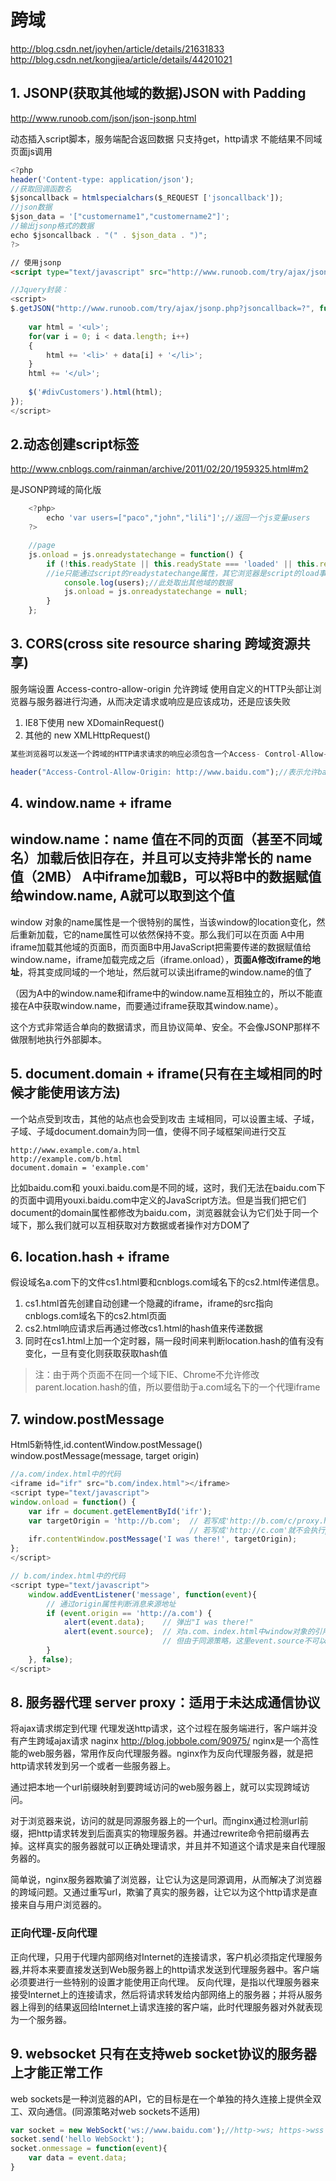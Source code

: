 # 跨域
http://blog.csdn.net/joyhen/article/details/21631833
http://blog.csdn.net/kongjiea/article/details/44201021

## 1. JSONP(获取其他域的数据)JSON with Padding
http://www.runoob.com/json/json-jsonp.html

动态插入script脚本，服务端配合返回数据
只支持get，http请求
不能结果不同域页面js调用

```js
<?php
header('Content-type: application/json');
//获取回调函数名
$jsoncallback = htmlspecialchars($_REQUEST ['jsoncallback']);
//json数据
$json_data = '["customername1","customername2"]';
//输出jsonp格式的数据
echo $jsoncallback . "(" . $json_data . ")";
?>
```
```html
// 使用jsonp
<script type="text/javascript" src="http://www.runoob.com/try/ajax/jsonp.php?jsoncallback=callbackFunction"></script>
```
```js
//Jquery封装：
<script>
$.getJSON("http://www.runoob.com/try/ajax/jsonp.php?jsoncallback=?", function(data) {
    
    var html = '<ul>';
    for(var i = 0; i < data.length; i++)
    {
        html += '<li>' + data[i] + '</li>';
    }
    html += '</ul>';
    
    $('#divCustomers').html(html); 
});
</script>
```
## 2.动态创建script标签
http://www.cnblogs.com/rainman/archive/2011/02/20/1959325.html#m2

是JSONP跨域的简化版
```js
    <?php>  
        echo 'var users=["paco","john","lili"]';//返回一个js变量users  
    ?>  

    //page
    js.onload = js.onreadystatechange = function() {  
        if (!this.readyState || this.readyState === 'loaded' || this.readyState === 'complete') {  
        //ie只能通过script的readystatechange属性，其它浏览器是script的load事件
            console.log(users);//此处取出其他域的数据  
            js.onload = js.onreadystatechange = null;  
        }  
    };  

```


## 3. CORS(cross site resource sharing 跨域资源共享)
服务端设置 Access-contro-allow-origin 允许跨域
使用自定义的HTTP头部让浏览器与服务器进行沟通，从而决定请求或响应是应该成功，还是应该失败
1. IE8下使用 new XDomainRequest()
2. 其他的 new XMLHttpRequest()
```js
某些浏览器可以发送一个跨域的HTTP请求请求的响应必须包含一个Access- Control-Allow-Origin的HTTP响应头，该响应头声明了请求域的可访问权限。例如baidu.com对google.com下的getUsers.php发送了一个跨域的HTTP请求（通过ajax），那么getUsers.php必须加入如下的响应头：

header("Access-Control-Allow-Origin: http://www.baidu.com");//表示允许baidu.com跨域请求本文件 
```

## 4. window.name + iframe
window.name：name 值在不同的页面（甚至不同域名）加载后依旧存在，并且可以支持非常长的 name 值（2MB）
A中iframe加载B，可以将B中的数据赋值给window.name, A就可以取到这个值
---
window 对象的name属性是一个很特别的属性，当该window的location变化，然后重新加载，它的name属性可以依然保持不变。那么我们可以在页面 A中用iframe加载其他域的页面B，而页面B中用JavaScript把需要传递的数据赋值给window.name，iframe加载完成之后（iframe.onload），**页面A修改iframe的地址**，将其变成同域的一个地址，然后就可以读出iframe的window.name的值了

（因为A中的window.name和iframe中的window.name互相独立的，所以不能直接在A中获取window.name，而要通过iframe获取其window.name）。

这个方式非常适合单向的数据请求，而且协议简单、安全。不会像JSONP那样不做限制地执行外部脚本。

## 5. document.domain + iframe(只有在主域相同的时候才能使用该方法)
一个站点受到攻击，其他的站点也会受到攻击
主域相同，可以设置主域、子域，子域、子域document.domain为同一值，使得不同子域框架间进行交互
```
http://www.example.com/a.html
http://example.com/b.html
document.domain = 'example.com'
```
比如baidu.com和 youxi.baidu.com是不同的域，这时，我们无法在baidu.com下的页面中调用youxi.baidu.com中定义的JavaScript方法。但是当我们把它们document的domain属性都修改为baidu.com，浏览器就会认为它们处于同一个域下，那么我们就可以互相获取对方数据或者操作对方DOM了

## 6. location.hash + iframe
假设域名a.com下的文件cs1.html要和cnblogs.com域名下的cs2.html传递信息。
1) cs1.html首先创建自动创建一个隐藏的iframe，iframe的src指向cnblogs.com域名下的cs2.html页面
2) cs2.html响应请求后再通过修改cs1.html的hash值来传递数据
3) 同时在cs1.html上加一个定时器，隔一段时间来判断location.hash的值有没有变化，一旦有变化则获取获取hash值
>注：由于两个页面不在同一个域下IE、Chrome不允许修改parent.location.hash的值，所以要借助于a.com域名下的一个代理iframe

## 7. window.postMessage
Html5新特性,id.contentWindow.postMessage()
window.postMessage(message, target origin)
```js
//a.com/index.html中的代码
<iframe id="ifr" src="b.com/index.html"></iframe>
<script type="text/javascript">
window.onload = function() {
    var ifr = document.getElementById('ifr');
    var targetOrigin = 'http://b.com';  // 若写成'http://b.com/c/proxy.html'效果一样
                                        // 若写成'http://c.com'就不会执行postMessage了
    ifr.contentWindow.postMessage('I was there!', targetOrigin);
};
</script>

// b.com/index.html中的代码
<script type="text/javascript">
    window.addEventListener('message', function(event){
        // 通过origin属性判断消息来源地址
        if (event.origin == 'http://a.com') {
            alert(event.data);    // 弹出"I was there!"
            alert(event.source);  // 对a.com、index.html中window对象的引用
                                  // 但由于同源策略，这里event.source不可以访问window对象
        }
    }, false);
</script>

```

## 8. 服务器代理 server proxy：适用于未达成通信协议
将ajax请求绑定到代理
代理发送http请求，这个过程在服务端进行，客户端并没有产生跨域ajax请求
naginx
http://blog.jobbole.com/90975/
nginx是一个高性能的web服务器，常用作反向代理服务器。nginx作为反向代理服务器，就是把http请求转发到另一个或者一些服务器上。

通过把本地一个url前缀映射到要跨域访问的web服务器上，就可以实现跨域访问。

对于浏览器来说，访问的就是同源服务器上的一个url。而nginx通过检测url前缀，把http请求转发到后面真实的物理服务器。并通过rewrite命令把前缀再去掉。这样真实的服务器就可以正确处理请求，并且并不知道这个请求是来自代理服务器的。

简单说，nginx服务器欺骗了浏览器，让它认为这是同源调用，从而解决了浏览器的跨域问题。又通过重写url，欺骗了真实的服务器，让它以为这个http请求是直接来自与用户浏览器的。

### 正向代理-反向代理
正向代理，只用于代理内部网络对Internet的连接请求，客户机必须指定代理服务器,并将本来要直接发送到Web服务器上的http请求发送到代理服务器中。客户端必须要进行一些特别的设置才能使用正向代理。
反向代理，是指以代理服务器来接受Internet上的连接请求，然后将请求转发给内部网络上的服务器；并将从服务器上得到的结果返回给Internet上请求连接的客户端，此时代理服务器对外就表现为一个服务器。

## 9. websocket 只有在支持web socket协议的服务器上才能正常工作
web sockets是一种浏览器的API，它的目标是在一个单独的持久连接上提供全双工、双向通信。(同源策略对web sockets不适用)
```js
var socket = new WebSockt('ws://www.baidu.com');//http->ws; https->wss
socket.send('hello WebSockt');
socket.onmessage = function(event){
    var data = event.data;
}
```